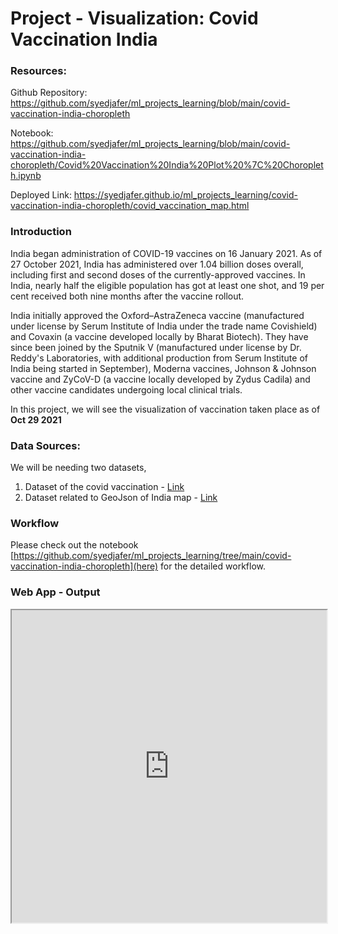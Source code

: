 # Project - Visualization: Covid Vaccination India

### Resources: 
Github Repository: https://github.com/syedjafer/ml_projects_learning/blob/main/covid-vaccination-india-choropleth

Notebook: https://github.com/syedjafer/ml_projects_learning/blob/main/covid-vaccination-india-choropleth/Covid%20Vaccination%20India%20Plot%20%7C%20Choropleth.ipynb

Deployed Link: https://syedjafer.github.io/ml_projects_learning/covid-vaccination-india-choropleth/covid_vaccination_map.html

### Introduction

India began administration of COVID-19 vaccines on 16 January 2021. As of 27 October 2021, India has administered over 1.04 billion doses overall, including first and second doses of the currently-approved vaccines. In India, nearly half the eligible population has got at least one shot, and 19 per cent received both nine months after the vaccine rollout.

India initially approved the Oxford–AstraZeneca vaccine (manufactured under license by Serum Institute of India under the trade name Covishield) and Covaxin (a vaccine developed locally by Bharat Biotech). They have since been joined by the Sputnik V (manufactured under license by Dr. Reddy's Laboratories, with additional production from Serum Institute of India being started in September), Moderna vaccines, Johnson & Johnson vaccine and ZyCoV-D (a vaccine locally developed by Zydus Cadila) and other vaccine candidates undergoing local clinical trials.

In this project, we will see the visualization of vaccination taken place as of **Oct 29 2021**

### Data Sources: 

We will be needing two datasets, 
1. Dataset of the covid vaccination - [Link](https://github.com/syedjafer/ml_projects_learning/blob/main/covid-vaccination-india-choropleth/covid_vaccine_statewise.csv)
2. Dataset related to GeoJson of India map - [Link](https://github.com/syedjafer/ml_projects_learning/blob/main/covid-vaccination-india-choropleth/Indian_States)

### Workflow

Please check out the notebook [https://github.com/syedjafer/ml_projects_learning/tree/main/covid-vaccination-india-choropleth](here) for the detailed workflow. 

### Web App - Output

<iframe
  src="https://syedjafer.github.io/ml_projects_learning/covid-vaccination-india-choropleth/covid_vaccination_map.html"
  style="width:100%; height:500px;"
></iframe>
